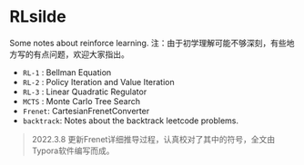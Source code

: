 # RLsilde
Some notes about reinforce learning.
注：由于初学理解可能不够深刻，有些地方写的有点问题，欢迎大家指出。

- `RL-1` : Bellman Equation
- `RL-2` : Policy Iteration and Value Iteration
- `RL-3` : Linear Quadratic Regulator
- `MCTS` : Monte Carlo Tree Search
- `Frenet`: CartesianFrenetConverter 
- `backtrack`: Notes about the backtrack leetcode problems.

> 2022.3.8 更新Frenet详细推导过程，认真校对了其中的符号，全文由Typora软件编写而成。

